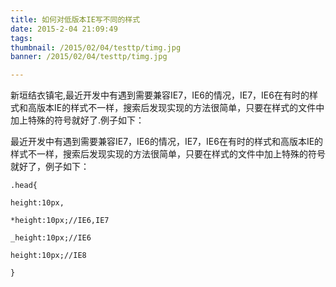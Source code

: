 ```yaml
---
title: 如何对低版本IE写不同的样式
date: 2015-2-04 21:09:49
tags:
thumbnail: /2015/02/04/testtp/timg.jpg
banner: /2015/02/04/testtp/timg.jpg

---
```


​	新垣结衣镇宅,最近开发中有遇到需要兼容IE7，IE6的情况，IE7，IE6在有时的样式和高版本IE的样式不一样，搜索后发现实现的方法很简单，只要在样式的文件中加上特殊的符号就好了.例子如下： 

最近开发中有遇到需要兼容IE7，IE6的情况，IE7，IE6在有时的样式和高版本IE的样式不一样，搜索后发现实现的方法很简单，只要在样式的文件中加上特殊的符号就好了，例子如下：

~~~
.head{

height:10px,

*height:10px;//IE6,IE7

_height:10px;//IE6

height:10px;//IE8

}

~~~



